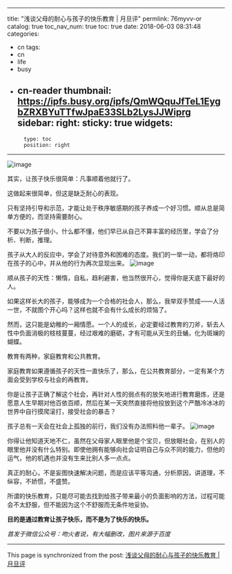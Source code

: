 
---
title: "浅谈父母的耐心与孩子的快乐教育 | 月旦评"
permlink: 76myvv-or
catalog: true
toc_nav_num: true
toc: true
date: 2018-06-03 08:31:48
categories:
- cn
tags:
- cn
- life
- busy
- cn-reader
thumbnail: https://ipfs.busy.org/ipfs/QmWQquJfTeL1EygbZRXBYuTTfwJpaE33SLb2LysJJWiprg
sidebar:
    right:
        sticky: true
widgets:
    -
        type: toc
        position: right
---


![image](https://ipfs.busy.org/ipfs/QmWQquJfTeL1EygbZRXBYuTTfwJpaE33SLb2LysJJWiprg)

其实，让孩子快乐很简单：凡事顺着他就行了。

这做起来很简单，但这是缺乏耐心的表现。

只有坚持引导和示范，才能让处于秩序敏感期的孩子养成一个好习惯。顺从总是简单方便的，而坚持需要耐心。

不要以为孩子很小，什么都不懂，他们早已从自己不算丰富的经历里，学会了分析、判断，推理。

孩子从大人的反应中，学会了对待意外和困难的态度。我们的一举一动，都将烙印在孩子的心中，并从他的行为再次显现出来。
![image](https://ipfs.busy.org/ipfs/QmaVp4WGGKpA1Q7DcLPdLsdZ3aoYgkNkz96t1Mh6E6q3s7)


顺从孩子的天性：懒惰，自私，趋利避害，他当然很开心，觉得你是天底下最好的人。

如果这样长大的孩子，能够成为一个合格的社会人，那么，我举双手赞成——人活一世，不就图个开心吗？这样也就不会有什么成长的烦恼了。

然而，这只能是幼稚的一厢情愿。一个人的成长，必定要经过教育的刀斧，斩去人性中负面消极的枝枝蔓蔓，经过艰难的磨砺，才有可能从天生的丑蛹，化为斑斓的蝴蝶。

教育有两种，家庭教育和公共教育。

家庭教育如果遵循孩子的天性一直快乐了，那么，在公共教育部分，一定有某个方面会受到学校与社会的再教育。

你是让孩子正确了解这个社会，再针对人性的弱点有的放矢地进行教育磨炼，还是愿意人生早期对他百依百顺，然后在某一天突然直接将他投放到这个严酷冷冰冰的世界中自行摸爬滚打，接受社会的暴击？

孩子总有一天会在社会上孤独的前行，我们没有办法照料他一辈子。
![image](https://ipfs.busy.org/ipfs/Qme3fPGYFV6uDVQjc2nxJGEYzmZJxUNHPRuuBCN6Br6t3L)

你得让他知道天地不仁，虽然在父母家人眼里他是个宝贝，但放眼社会，在别人的眼里他并没有什么特别。即使他拥有能够向社会证明自己与众不同的能力，但他的运气，他的机遇也并没有生来比别人多一点点。

真正的耐心，不是妄图快速解决问题，而是应该平等沟通，分析原因，讲道理，不纵容，不娇惯，不盛赞。

所谓的快乐教育，只能尽可能去找到给孩子带来最小的负面影响的方法，过程可能会不太舒服，但不能因为这个不舒服而无条件地妥协。

**目的是通过教育让孩子快乐，而不是为了快乐的快乐。**

*首发于微信公众号：吻火者说，有大幅删改，图片来源于百度*


- - -

This page is synchronized from the post: [浅谈父母的耐心与孩子的快乐教育 | 月旦评](https://steemit.com/@julian2013/76myvv-or)
